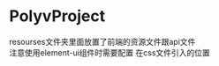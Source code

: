 # PolyvProject
resourses文件夹里面放置了前端的资源文件跟api文件<br>
注意使用element-ui组件时需要配置   <link rel="stylesheet" href="../../plugins/element-ui/index.css" />在css文件引入的位置<br>

